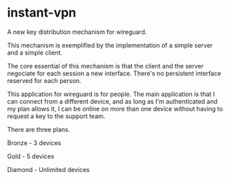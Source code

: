 # instant-vpn

A new key distribution mechanism for wireguard.

This mechanism is exemplified by the implementation of a simple server and a simple client.

The core essential of this mechanism is that the client and the server negociate for each session a new interface. There's no persistent interface reserved for each person.

This application for wireguard is for people. The main application is that I can connect from a different device, and as long as I'm authenticated and my plan allows it, I can be online on more than one device without having to request a key to the support team.

There are three plans.

Bronze - 3 devices

Gold - 5 devices

Diamond - Unlimited devices

